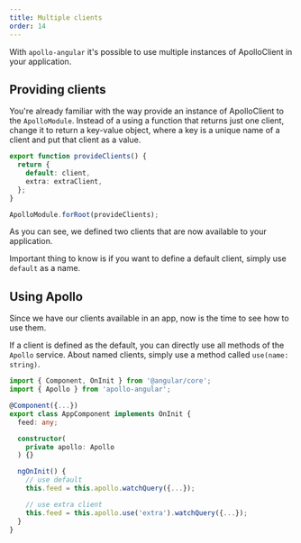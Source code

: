 ```yaml
---
title: Multiple clients
order: 14
---
```


With `apollo-angular` it's possible to use multiple instances of ApolloClient in your application.

<h2 id="providing-clients">Providing clients</h2>

You're already familiar with the way provide an instance of ApolloClient to the `ApolloModule`.
Instead of a using a function that returns just one client, change it to return a key-value object, where a key is a unique name of a client and put that client as a value.

```ts
export function provideClients() {
  return {
    default: client,
    extra: extraClient,
  };
}

ApolloModule.forRoot(provideClients);
```

As you can see, we defined two clients that are now available to your application.

Important thing to know is if you want to define a default client, simply use `default` as a name.


<h2 id="using-apollo">Using Apollo</h2>

Since we have our clients available in an app, now is the time to see how to use them.

If a client is defined as the default, you can directly use all methods of the `Apollo` service. About named clients, simply use a method called `use(name: string)`.

```ts
import { Component, OnInit } from '@angular/core';
import { Apollo } from 'apollo-angular';

@Component({...})
export class AppComponent implements OnInit {
  feed: any;

  constructor(
    private apollo: Apollo
  ) {}

  ngOnInit() {
    // use default
    this.feed = this.apollo.watchQuery({...});

    // use extra client
    this.feed = this.apollo.use('extra').watchQuery({...});
  }
}
```
